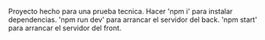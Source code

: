 Proyecto hecho para una prueba tecnica.
Hacer 'npm i' para instalar dependencias.
'npm run dev' para arrancar el servidor del back.
'npm start' para arrancar el servidor del front.
